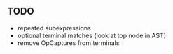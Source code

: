 ## TODO
- repeated subexpressions
- optional terminal matches (look at top node in AST)
- remove OpCaptures from terminals
